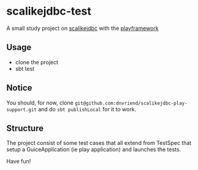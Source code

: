 # scalikejdbc-test
A small study project on [scalikejdbc](http://scalikejdbc.org/) with the [playframework](https://www.playframework.com/)

## Usage
- clone the project
- sbt test

## Notice
You should, for now, clone `git@github.com:dnvriend/scalikejdbc-play-support.git` and do `sbt publishLocal` for it to work.

## Structure
The project consist of some test cases that all extend from TestSpec that setup a GuiceApplication (ie play application)
and launches the tests.

Have fun!